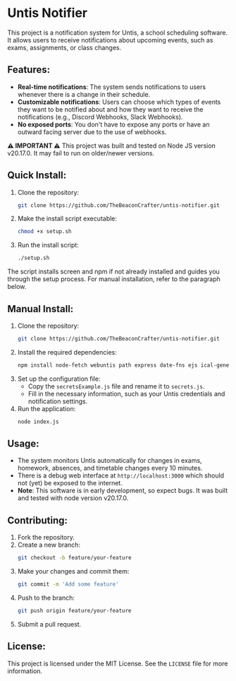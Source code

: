 # Untis Notifier

This project is a notification system for Untis, a school scheduling software. It allows users to receive notifications about upcoming events, such as exams, assignments, or class changes.

## Features:
- **Real-time notifications**: The system sends notifications to users whenever there is a change in their schedule.
- **Customizable notifications**: Users can choose which types of events they want to be notified about and how they want to receive the notifications (e.g., Discord Webhooks, Slack Webhooks).
- **No exposed ports**: You don't have to expose any ports or have an outward facing server due to the use of webhooks.

**⚠️ IMPORTANT ⚠️** This project was built and tested on Node JS version v20.17.0. It may fail to run on older/newer versions.

## Quick Install:
1. Clone the repository:
   ```bash
   git clone https://github.com/TheBeaconCrafter/untis-notifier.git
   ```
2. Make the install script executable:
   ```bash
   chmod +x setup.sh
   ```
3. Run the install script:
   ```bash
   ./setup.sh
   ```
The script installs screen and npm if not already installed and guides you through the setup process. For manual installation, refer to the paragraph below.

## Manual Install:
1. Clone the repository:
   ```bash
   git clone https://github.com/TheBeaconCrafter/untis-notifier.git
   ```
2. Install the required dependencies:
   ```bash
   npm install node-fetch webuntis path express date-fns ejs ical-generator readline
   ```
3. Set up the configuration file: 
   - Copy the `secretsExample.js` file and rename it to `secrets.js`.
   - Fill in the necessary information, such as your Untis credentials and notification settings.
4. Run the application:
   ```bash
   node index.js
   ```

## Usage:
- The system monitors Untis automatically for changes in exams, homework, absences, and timetable changes every 10 minutes.
- There is a debug web interface at `http://localhost:3000` which should not (yet) be exposed to the internet.
- **Note**: This software is in early development, so expect bugs. It was built and tested with node version v20.17.0.

## Contributing:
1. Fork the repository.
2. Create a new branch:
   ```bash
   git checkout -b feature/your-feature
   ```
3. Make your changes and commit them:
   ```bash
   git commit -m 'Add some feature'
   ```
4. Push to the branch:
   ```bash
   git push origin feature/your-feature
   ```
5. Submit a pull request.

## License:
This project is licensed under the MIT License. See the `LICENSE` file for more information.
